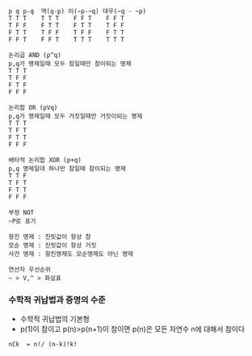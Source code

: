 ```

p q p-q  역(q-p) 이(~p-~q) 대우(~q - ~p)
T T T    T T T    F F T    F F T
T F F    F T T    F T T    T F F
F T T    T F F    T F F    F T T
F F T    F F T    T T T    T T T
```

```
논리곱 AND (p^q)
p,q가 명제일때 모두 참일때만 참이되는 명제
T T T
T F F
F T F
F F F
```

```
논리합 OR (pVq)
p,q가 명제일때 모두 거짓일때만 거짓이되는 명제
T T T
T F T
F T T
F F F
```

```
배타적 논리합 XOR (p+q)
p,q 명제일대 하나만 참일때 참이되는 명제
T T F
T F T
F T T
F F F
```

```
부정 NOT
~P로 표기
```

```
항진 명제 : 진릿값이 항상 참
모순 명제 : 진릿값이 항상 거짓
사건 명제 : 항진명제도 모순명제도 아닌 명제

연산자 우선순위
~ > V,^ > 화살표
```

### 수학적 귀납법과 증명의 수준

- 수학적 귀납법의 기본형
- p(1)이 참이고 p(n)>p(n+1)이 참이면 p(n)은 모든 자연수 n에 대해서 참이다



```
nCk  = n!/ (n-k)!k!
```

